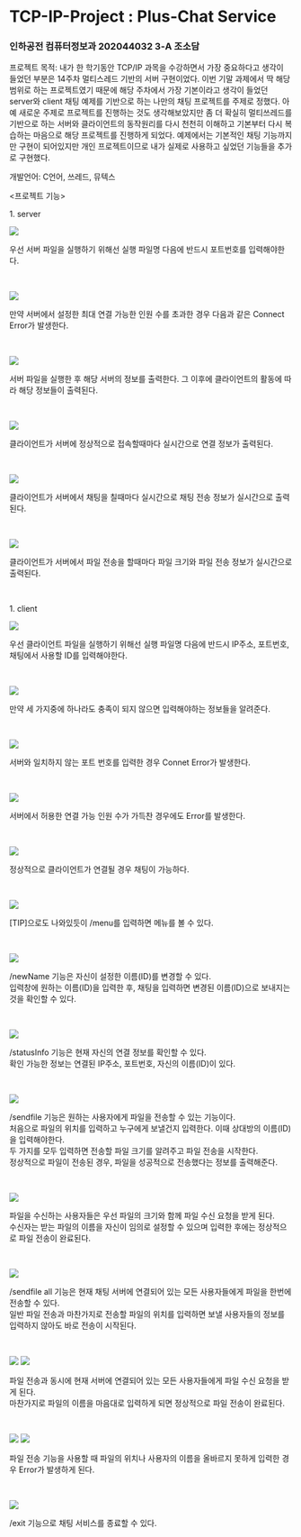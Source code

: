 # TCP-IP-Project : Plus-Chat Service 
<h3>인하공전 컴퓨터정보과 202044032 3-A 조소담</h3>

<p>프로젝트 목적: 내가 한 학기동안 TCP/IP 과목을 수강하면서 가장 중요하다고 생각이 들었던 부분은 14주차 멀티스레드 기반의 서버 구현이었다. 이번 기말 과제에서 딱 해당 범위로 하는 프로젝트였기 때문에 해당 주차에서 가장 기본이라고 생각이 들었던 server와 client 채팅 예제를 기반으로 하는 나만의 채팅 프로젝트를 주제로 정했다. 아예 새로운 주제로 프로젝트를 진행하는 것도 생각해보았지만 좀 더 확실히 멀티쓰레드를 기반으로 하는 서버와 클라이언트의 동작원리를 다시 천천히 이해하고 기본부터 다시 복습하는 마음으로 해당 프로젝트를 진행하게 되었다. 예제에서는 기본적인 채팅 기능까지만 구현이 되어있지만 개인 프로젝트이므로 내가 실제로 사용하고 싶었던 기능들을 추가로 구현했다.</p>

<p>개발언어: C언어, 쓰레드, 뮤텍스</p>

<p><프로젝트 기능></p>
<p>1. server</p>
  <img width="" height="" src="./serv/serv_start.JPG"></img>
 <p>우선 서버 파일을 실행하기 위해선 실행 파일명 다음에 반드시 포트번호를 입력해야한다.</p><br>
 
  <img width="" height="" src="./serv/serv_fullError.JPG"></img>
 <p>만약 서버에서 설정한 최대 연결 가능한 인원 수를 초과한 경우 다음과 같은 Connect Error가 발생한다.</p><br>
 
  <img width="" height="" src="./serv/serv_main.JPG"></img>
 <p>서버 파일을 실행한 후 해당 서버의 정보를 출력한다. 그 이후에 클라이언트의 활동에 따라 해당 정보들이 출력된다.</p><br>
 
   <img width="" height="" src="./serv/serv_connect.JPG"></img>
 <p>클라이언트가 서버에 정상적으로 접속할때마다 실시간으로 연결 정보가 출력된다.</p><br> 
 
   <img width="" height="" src="./serv/serv_chat.JPG"></img>
 <p>클라이언트가 서버에서 채팅을 칠때마다 실시간으로 채팅 전송 정보가 실시간으로 출력된다.</p><br>
 
   <img width="" height="" src="./serv/serv_file.JPG"></img>
 <p>클라이언트가 서버에서 파일 전송을 할때마다 파일 크기와 파일 전송 정보가 실시간으로 출력된다.</p><br> 
 
<p>1. client</p>
  <img width="" height="" src="./clint/clint_start.JPG"></img>
 <p>우선 클라이언트 파일을 실행하기 위해선 실행 파일명 다음에 반드시 IP주소, 포트번호, 채팅에서 사용할 ID를 입력해야한다.</p><br>
 
  <img width="" height="" src="./clint/clint_startError.JPG"></img>
 <p>만약 세 가지중에 하나라도 충족이 되지 않으면 입력해야하는 정보들을 알려준다.</p><br>
 
  <img width="" height="" src="./clint/clint_portError.JPG"></img>
 <p>서버와 일치하지 않는 포트 번호를 입력한 경우 Connet Error가 발생한다.</p><br>
 
  <img width="" height="" src="./clint/clint_fullError.JPG"></img>
 <p>서버에서 허용한 연결 가능 인원 수가 가득찬 경우에도 Error를 발생한다.</p><br>
 
  <img width="" height="" src="./clint/clint_chat.JPG"></img>
 <p>정상적으로 클라이언트가 연결될 경우 채팅이 가능하다.</p><br>
 
  <img width="" height="" src="./clint/clint_menu.JPG"></img>
 <p>[TIP]으로도 나와있듯이 /menu를 입력하면 메뉴를 볼 수 있다.</p><br>
 
  <img width="" height="" src="./clint/clint_changeName.JPG"></img>
 <p>/newName 기능은 자신이 설정한 이름(ID)를 변경할 수 있다.<br>입력창에 원하는 이름(ID)을 입력한 후, 채팅을 입력하면 변경된 이름(ID)으로 보내지는 것을 확인할 수 있다.</p><br>
 
  <img width="" height="" src="./clint/clint_status.JPG"></img>
 <p>/statusInfo 기능은 현재 자신의 연결 정보를 확인할 수 있다.<br> 확인 가능한 정보는 연결된 IP주소, 포트번호, 자신의 이름(ID)이 있다.</p><br>
 
  <img width="" height="" src="./clint/clint_file_me.JPG"></img>
 <p>/sendfile 기능은 원하는 사용자에게 파일을 전송할 수 있는 기능이다.<br> 
처음으로 파일의 위치를 입력하고 누구에게 보낼건지 입력한다. 이때 상대방의 이름(ID)을 입력해야한다.<br>
두 가지를 모두 입력하면 전송할 파일 크기를 알려주고 파일 전송을 시작한다.<br> 
정상적으로 파일이 전송된 경우, 파일을 성공적으로 전송했다는 정보를 출력해준다.</p><br>
 
  <img width="" height="" src="./clint/clint_file_you.JPG"></img>
 <p>파일을 수신하는 사용자들은 우선 파일의 크기와 함께 파일 수신 요청을 받게 된다.<br>
수신자는 받는 파일의 이름을 자신이 임의로 설정할 수 있으며 입력한 후에는 정상적으로 파일 전송이 완료된다.</p><br>
 
  <img width="" height="" src="./clint/clint_fileAll_me.JPG"></img>
 <p>/sendfile all 기능은 현재 채팅 서버에 연결되어 있는 모든 사용자들에게 파일을 한번에 전송할 수 있다.<br>
일반 파일 전송과 마찬가지로 전송할 파일의 위치를 입력하면 보낼 사용자들의 정보를 입력하지 않아도 바로 전송이 시작된다.</p><br>
 
  <img width="" height="" src="./clint/clint_fileAll_you1.JPG"></img>
  <img width="" height="" src="./clint/clint_fileAll_you2.JPG"></img>
 <p>파일 전송과 동시에 현재 서버에 연결되어 있는 모든 사용자들에게 파일 수신 요청을 받게 된다.
<br> 마찬가지로 파일의 이름을 마음대로 입력하게 되면 정상적으로 파일 전송이 완료된다.</p><br>
 
  <img width="" height="" src="./clint/clint_fileError_file.JPG"></img>
  <img width="" height="" src="./clint/clint_fileError_user.JPG"></img>
 <p>파일 전송 기능을 사용할 때 파일의 위치나 사용자의 이름을 올바르지 못하게 입력한 경우 Error가 발생하게 된다.</p><br>
 
  <img width="" height="" src="./clint/clint_exit.JPG"></img>
 <p>/exit 기능으로 채팅 서비스를 종료할 수 있다.</p><br>
